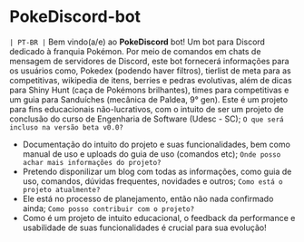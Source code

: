 # PokeDiscord-bot
`| PT-BR |` Bem vindo(a/e) ao <b>PokeDiscord</b> bot! Um bot para Discord dedicado à franquia Pokémon. Por meio de comandos em chats de mensagem de servidores de Discord, 
este bot fornecerá informações para os usuários como, Pokedex (podendo haver filtros), tierlist de meta para as competitivas, wikipedia de itens, berries e pedras evolutivas,
além de dicas para Shiny Hunt (caça de Pokémons brilhantes), times para competitivas e um guia para Sanduíches (mecânica de Paldea, 9° gen).
Este é um projeto para fins educacionais não-lucrativos, com o intuito de ser um projeto de conclusão do curso de Engenharia de Software (Udesc - SC);
`O que será incluso na versão beta v0.0?`
- Documentação do intuito do projeto e suas funcionalidades, bem como manual de uso e uploads do guia de uso (comandos etc);
`Onde posso achar mais informações do projeto?`
- Pretendo disponilizar um blog com todas as informações, como guia de uso, comandos, dúvidas frequentes, novidades e outros;
`Como está o projeto atualmente?`
- Ele está no processo de planejamento, então não nada confirmado ainda;
`Como posso contribuir com o projeto?`
- Como é um projeto de intuito educacional, o feedback da performance e usabilidade de suas funcionalidades é crucial para sua evolução!
